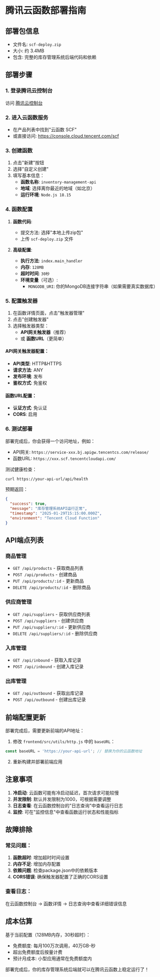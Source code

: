 # 腾讯云函数部署指南

## 部署包信息
- 文件名: `scf-deploy.zip`
- 大小: 约 3.4MB
- 包含: 完整的库存管理系统后端代码和依赖

## 部署步骤

### 1. 登录腾讯云控制台
访问 [腾讯云控制台](https://console.cloud.tencent.com/)

### 2. 进入云函数服务
- 在产品列表中找到"云函数 SCF"
- 或直接访问: https://console.cloud.tencent.com/scf

### 3. 创建函数
1. 点击"新建"按钮
2. 选择"自定义创建"
3. 填写基本信息：
   - **函数名称**: `inventory-management-api`
   - **地域**: 选择离你最近的地域（如北京）
   - **运行环境**: `Node.js 18.15`

### 4. 函数配置
1. **函数代码**:
   - 提交方法: 选择"本地上传zip包"
   - 上传 `scf-deploy.zip` 文件
   
2. **高级配置**:
   - **执行方法**: `index.main_handler`
   - **内存**: `128MB`
   - **超时时间**: `30秒`
   - **环境变量**（可选）:
     - `MONGODB_URI`: 你的MongoDB连接字符串（如果需要真实数据库）

### 5. 配置触发器
1. 在函数详情页面，点击"触发器管理"
2. 点击"创建触发器"
3. 选择触发器类型：
   - **API网关触发器**（推荐）
   - 或 **函数URL**（更简单）

#### API网关触发器配置：
- **API类型**: HTTP&HTTPS
- **请求方法**: ANY
- **发布环境**: 发布
- **鉴权方式**: 免鉴权

#### 函数URL配置：
- **认证方式**: 免认证
- **CORS**: 启用

### 6. 测试部署
部署完成后，你会获得一个访问地址，例如：
- API网关: `https://service-xxx.bj.apigw.tencentcs.com/release/`
- 函数URL: `https://xxx.scf.tencentcloudapi.com/`

测试健康检查：
```bash
curl https://your-api-url/api/health
```

预期返回：
```json
{
  "success": true,
  "message": "库存管理系统API运行正常",
  "timestamp": "2025-01-29T15:15:00.000Z",
  "environment": "Tencent Cloud Function"
}
```

## API端点列表

### 商品管理
- `GET /api/products` - 获取商品列表
- `POST /api/products` - 创建商品
- `PUT /api/products/:id` - 更新商品
- `DELETE /api/products/:id` - 删除商品

### 供应商管理
- `GET /api/suppliers` - 获取供应商列表
- `POST /api/suppliers` - 创建供应商
- `PUT /api/suppliers/:id` - 更新供应商
- `DELETE /api/suppliers/:id` - 删除供应商

### 入库管理
- `GET /api/inbound` - 获取入库记录
- `POST /api/inbound` - 创建入库记录

### 出库管理
- `GET /api/outbound` - 获取出库记录
- `POST /api/outbound` - 创建出库记录

## 前端配置更新

部署完成后，需要更新前端的API地址：

1. 修改 `frontend/src/utils/http.js` 中的 `baseURL`：
```javascript
const baseURL = 'https://your-api-url'; // 替换为你的云函数地址
```

2. 重新构建并部署前端应用

## 注意事项

1. **冷启动**: 云函数可能有冷启动延迟，首次请求可能较慢
2. **并发限制**: 默认并发限制为1000，可根据需要调整
3. **日志查看**: 在云函数控制台的"日志查询"中查看运行日志
4. **监控**: 可在"监控信息"中查看函数运行状态和性能指标

## 故障排除

### 常见问题：
1. **函数超时**: 增加超时时间设置
2. **内存不足**: 增加内存配置
3. **依赖问题**: 检查package.json中的依赖版本
4. **CORS错误**: 确保触发器配置了正确的CORS设置

### 查看日志：
在云函数控制台 -> 函数详情 -> 日志查询中查看详细错误信息

## 成本估算

基于当前配置（128MB内存，30秒超时）：
- 免费额度: 每月100万次调用，40万GB-秒
- 超出免费额度后按量计费
- 预计月成本: 小型应用通常在免费额度内

部署完成后，你的库存管理系统后端就可以在腾讯云函数上稳定运行了！